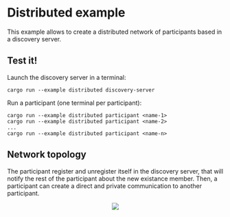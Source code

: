 # Distributed example
This example allows to create a distributed network of participants based in a discovery server.

## Test it!
Launch the discovery server in a terminal:
```
cargo run --example distributed discovery-server
```

Run a participant (one terminal per participant):
```
cargo run --example distributed participant <name-1>
cargo run --example distributed participant <name-2>
...
cargo run --example distributed participant <name-n>
```

## Network topology
The participant register and unregister itself in the discovery server, that will notify the rest of the participant about the new existance member.
Then, a participant can create a direct and private communication to another participant.

<p align="center">
  <img src="https://docs.google.com/drawings/d/e/2PACX-1vRbgpkBItmFwNHnwDs93GZh34hFbn7Ko7AOCby-ntw9Ii2a1XNIXFHC-vfQeUElpulYdb5D0A4D_obG/pub?w=588&h=617"/>
</p>

